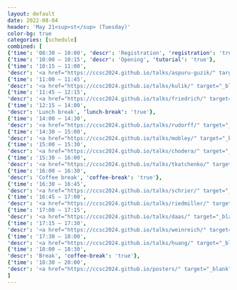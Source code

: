```yaml
---
layout: default
date: 2022-08-04
header: 'May 21<sup>st</sup> (Tuesday)'
color-bg: true
categories: [schedule]
combined: [
{'time': '08:30 – 10:00', 'descr': 'Registration', 'registration': 'true'},
{'time': '10:00 – 10:15', 'descr': 'Opening', 'tutorial': 'true'},
{'time': '10:15 – 11:00', 
'descr': '<a href="https://ccsc2024.github.io/talks/aspuru-guzik/" target="_blank" style="color:#FFFFFF;"> D1.01 – Alan Aspuru-Guzik </a>', 'keynote': 'true', 'session': 'Session 1 (Title: tba, Chair: tba)'},
{'time': '11:00 – 11:45', 
'descr': '<a href="https://ccsc2024.github.io/talks/kulik/" target="_blank" style="color:#FFFFFF;"> D1.02 – Heather Kulik </a>', 'keynote': 'true'},
{'time': '11:45 – 12:15', 
'descr': '<a href="https://ccsc2024.github.io/talks/friedrich/" target="_blank" style="color:#FFFFFF;"> D1.03 – Pascal Friedrich </a>', 'comms': 'true'},
{'time': '12:15 – 14:00', 
'descr': 'Lunch break', 'lunch-break': 'true'},
{'time': '14:00 – 14:30', 
'descr': '<a href="https://ccsc2024.github.io/talks/rudorff/" target="_blank" style="color:#FFFFFF;"> D1.04 – Guido von Rudorff </a>', 'talk': 'true', 'session': 'Session 2 (Title: tba, Chair: tba)'},
{'time': '14:30 – 15:00', 
'descr': '<a href="https://ccsc2024.github.io/talks/mobley/" target="_blank" style="color:#FFFFFF;"> D1.05 – David Mobley </a>', 'talk': 'true'},
{'time': '15:00 – 15:30', 
'descr': '<a href="https://ccsc2024.github.io/talks/chodera/" target="_blank" style="color:#FFFFFF;"> D1.06 – John Chodera </a>','talk': 'true'},
{'time': '15:30 – 16:00', 
'descr': '<a href="https://ccsc2024.github.io/talks/tkatchenko/" target="_blank" style="color:#FFFFFF;"> D1.07 – Alexandre Tkatchenko </a>', 'comms': 'true'},
{'time': '16:00 – 16:30', 
'descr': 'Coffee break', 'coffee-break': 'true'},
{'time': '16:30 – 16:45', 
'descr': '<a href="https://ccsc2024.github.io/talks/schrier/" target="_blank" style="color:#FFFFFF;"> D1.08 – Joshua Schrier </a>','speedtalk': 'true', 'session': 'Session 3 (Title: Speed Talks, Chair: tba)'},
{'time': '16:45 – 17:00', 
'descr': '<a href="https://ccsc2024.github.io/talks/riedmiller/" target="_blank" style="color:#FFFFFF;"> D1.09 – Kai Riedmiller </a>', 'speedtalk': 'true'},
{'time': '17:00 – 17:15', 
'descr': '<a href="https://ccsc2024.github.io/talks/daas/" target="_blank" style="color:#FFFFFF;"> D1.10 –  Kimberly J. Daas </a>', 'speedtalk': 'true'},
{'time': '17:15 – 17:30', 
'descr': '<a href="https://ccsc2024.github.io/talks/weinreich/" target="_blank" style="color:#FFFFFF;"> D1.11 – Jan Weinreich </a>', 'speedtalk': 'true'},
{'time': '17:30 – 18:00', 
'descr': '<a href="https://ccsc2024.github.io/talks/huang/" target="_blank" style="color:#FFFFFF;"> D1.12 – Bing Huang </a>', 'comms': 'true'},
{'time': '18:00 – 18:30', 
'descr': 'Break', 'coffee-break': 'true'},
{'time': '18:30 – 20:00', 
'descr': '<a href="https://ccsc2024.github.io/posters/" target="_blank" style="color:#FFFFFF;"> Poster Sesssion </a>', 'poster': 'true'},
]
---
```


